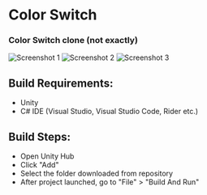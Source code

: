 # Color Switch
### Color Switch clone (not exactly)

 ![Screenshot 1](Screenshots/SS_1.jpg)
 ![Screenshot 2](Screenshots/SS_2.jpg)
 ![Screenshot 3](Screenshots/SS_3.jpg)

## Build Requirements:
 - Unity
 - C# IDE (Visual Studio, Visual Studio Code, Rider etc.)

## Build Steps:
 - Open Unity Hub
 - Click "Add"
 - Select the folder downloaded from repository
 - After project launched, go to "File" > "Build And Run"